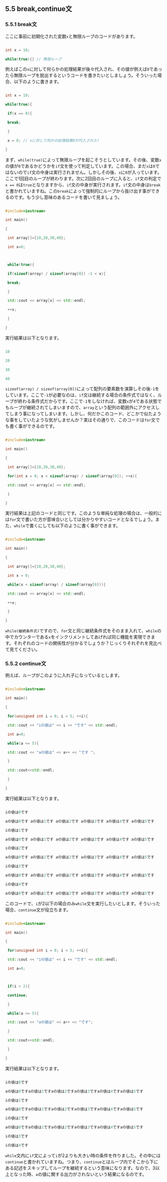 ## 5.5 break,continue文



### 5.5.1 break文



ここに事前に初期化された変数`x`と無限ループのコードがあります。



```cpp

int x = 10;

while(true){} // 無限ループ

```



例えばこの`x`に対して何らかの処理結果が後々代入され、その値が例えば`0`であったら無限ループを脱出するというコードを書きたいとしましょう。そういった場合、以下のように書きます。



```cpp

int x = 10;

while(true){

 if(x == 0){

 break;

 }

 x = 0; // xに対して何かの処理結果0が代入された!

}

```



まず、`while(true)`によって無限ループを起こそうとしています。その後、変数`x`の値が`0`であるかどうかを`if`文を使って判定しています。この場合、まだ`x`は`0`ではないので`if`文の中身は実行されません。しかしその後、`x`に`0`が入っています。ここで1回目のループが終わります。次に2回目のループに入ると、`if`文の判定で`x == 0`は`true`となりますから、`if`文の中身が実行されます。`if`文の中身は`break`と書かれていますね。この`break`によって強制的にループから抜け出す事ができるのです。もう少し意味のあるコードを書いて見ましょう。



```cpp

#include<iostream>

int main()

{

 int array[]={10,20,30,40};

 int x=0;



 while(true){

 if(sizeof(array) / sizeof(array[0]) -1 < x){

 break;

 }

 std::cout << array[x] << std::endl;

 ++x;

 }

}

```



実行結果は以下となります。



```cpp

10

20

30

40

```



`sizeof(array) / sizeof(array[0])`によって配列の要素数を演算しその後`-1`をしています。ここで`-1`が必要なのは、`if`文は継続する場合の条件式ではなく、ループが終わる条件式だからです。ここで`-1`をしなければ、変数`x`が`4`である状態でもループが継続されてしまいますので、`array`という配列の範囲外にアクセスしてしまう事になってしまいます。しかし、何だかこのコード、どこかで似たような事をしていたような気がしませんか？実はその通りで、このコードは`for`文でも書く事ができるのです。



```cpp

#include<iostream>

int main()

{

 int array[]={10,20,30,40};

 for(int x = 0; x < sizeof(array) / sizeof(array[0]); ++x){

 std::cout << array[x] << std::endl;

 }

}

```



実行結果は上記のコードと同じです。このような単純な処理の場合は、一般的には`for`文で書いた方が意味合いとしては分かりやすいコードとなるでしょう。また、`while`で書くにしても以下のように書く事ができます。



```cpp

#include<iostream>

int main()

{

 int array[]={10,20,30,40};

 int x = 0;

 while(x < sizeof(array) / sizeof(array[0])){

 std::cout << array[x] << std::endl;

 ++x;

 }

}

```



`while(継続条件式)`ですので、`for`文と同じ継続条件式をそのまま入れて、`while`の中でカウンターである`x`をインクリメントしてあげれば同じ機能を実現できます。それぞれのコードの関係性が分かるでしょうか？じっくりそれぞれを見比べて見てください。



### 5.5.2 continue文



例えば、ループがこのように入れ子になっているとします。



```cpp

#include<iostream>

int main()

{

 for(unsigned int i = 0; i < 5; ++i){

 std::cout << "iの値は" << i << "です" << std::endl;

 int a=0;

 while(a <= 5){

 std::cout << "aの値は" << a++ << "です ";

 }

 std::cout<<std::endl;

 }

}

```



実行結果は以下となります。



```cpp

iの値は0です

aの値は0です aの値は1です aの値は2です aの値は3です aの値は4です aの値は5です

iの値は1です

aの値は0です aの値は1です aの値は2です aの値は3です aの値は4です aの値は5です

iの値は2です

aの値は0です aの値は1です aの値は2です aの値は3です aの値は4です aの値は5です

iの値は3です

aの値は0です aの値は1です aの値は2です aの値は3です aの値は4です aの値は5です

iの値は4です

aの値は0です aの値は1です aの値は2です aの値は3です aの値は4です aの値は5です

```



このコードで、`i`が2以下の場合のみ`while`文を実行したいとします。そういった場合、`continue`文が役立ちます。



```cpp

#include<iostream>

int main()

{

 for(unsigned int i = 0; i < 5; ++i){

 std::cout << "iの値は" << i << "です" << std::endl;

 int a=0;



 if(i > 2){

 continue;

 }

 while(a <= 5){

 std::cout << "aの値は" << a++ << "です";

 }

 std::cout<<std::endl;

 }

}

```



実行結果は以下となります。



```cpp

iの値は0です

aの値は0ですaの値は1ですaの値は2ですaの値は3ですaの値は4ですaの値は5です

iの値は1です

aの値は0ですaの値は1ですaの値は2ですaの値は3ですaの値は4ですaの値は5です

iの値は2です

aの値は0ですaの値は1ですaの値は2ですaの値は3ですaの値は4ですaの値は5です

iの値は3です

iの値は4です

```



`while`文内に`if`文によって`i`が2よりも大きい時の条件を作りました。その中には`continue`と書かれていますね。つまり、`continue`とはループ内でそこから下にある記述をスキップしてループを継続するという意味になります。なので、3以上となった時、`a`の値に関する出力がされないという結果になるのです。


